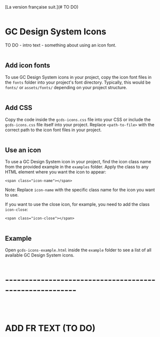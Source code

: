 [La version française suit.](# TO DO)
<br/>
<br/>

# GC Design System Icons

TO DO - intro text - something about using an icon font.
<br/>
<br/>

## Add icon fonts

To use GC Design System icons in your project, copy the icon font files in the `fonts` folder into your project's font directory. Typically, this would be `fonts/` or `assets/fonts/` depending on your project structure.
<br/>
<br/>

## Add CSS

Copy the code inside the `gcds-icons.css` file into your CSS or include the `gcds-icons.css` file itself into your project. Replace `<path-to-file>` with the correct path to the icon font files in your project.
<br/>
<br/>

## Use an icon

To use a GC Design System icon in your project, find the icon class name from the provided example in the `examples` folder. Apply the class to any HTML element where you want the icon to appear:

`<span class="icon-name"></span>`

Note: Replace `icon-name` with the specific class name for the icon you want to use.

If you want to use the close icon, for example, you need to add the class `icon-close`:

`<span class="icon-close"></span>`
<br/>
<br/>

## Example

Open `gcds-icons-example.html` inside the `example` folder to see a list of all available GC Design System icons.
<br/>
<br/>

# --------------------------------------------------------

<br/>
<br/>

# ADD FR TEXT (TO DO)

